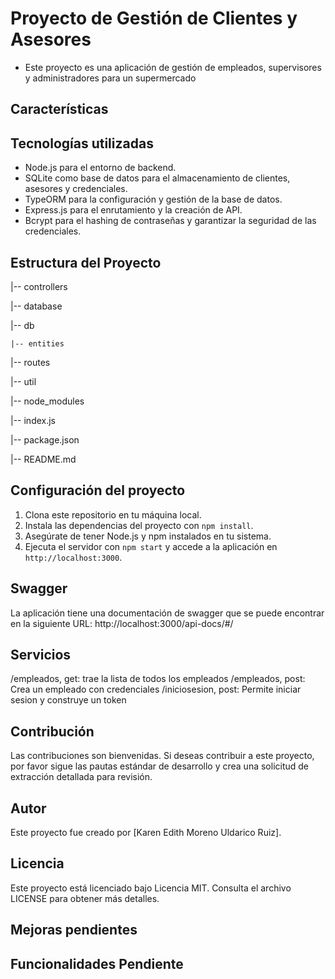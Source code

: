 # Proyecto de Gestión de Clientes y Asesores

- Este proyecto es una aplicación de gestión de empleados, supervisores y administradores para un supermercado


## Características


## Tecnologías utilizadas

- Node.js para el entorno de backend.
- SQLite como base de datos para el almacenamiento de clientes, asesores y credenciales.
- TypeORM para la configuración y gestión de la base de datos.
- Express.js para el enrutamiento y la creación de API.
- Bcrypt para el hashing de contraseñas y garantizar la seguridad de las credenciales.

## Estructura del Proyecto

|-- controllers

|-- database

|-- db

    |-- entities

|-- routes

|-- util

|-- node_modules

|-- index.js

|-- package.json

|-- README.md


## Configuración del proyecto

1. Clona este repositorio en tu máquina local.
2. Instala las dependencias del proyecto con `npm install`.
3. Asegúrate de tener Node.js y npm instalados en tu sistema.
4. Ejecuta el servidor con `npm start` y accede a la aplicación en `http://localhost:3000`.


## Swagger

La aplicación tiene una documentación de swagger que se puede encontrar en la siguiente URL: http://localhost:3000/api-docs/#/

## Servicios
/empleados, get: trae la lista de todos los empleados
/empleados, post: Crea un empleado con credenciales
/iniciosesion, post: Permite iniciar sesion y construye un token

## Contribución

Las contribuciones son bienvenidas. Si deseas contribuir a este proyecto, por favor sigue las pautas estándar de desarrollo y crea una solicitud de extracción detallada para revisión.

## Autor

Este proyecto fue creado por [Karen Edith Moreno Uldarico Ruiz].

## Licencia

Este proyecto está licenciado bajo Licencia MIT. Consulta el archivo LICENSE para obtener más detalles.


## Mejoras pendientes

## Funcionalidades Pendiente